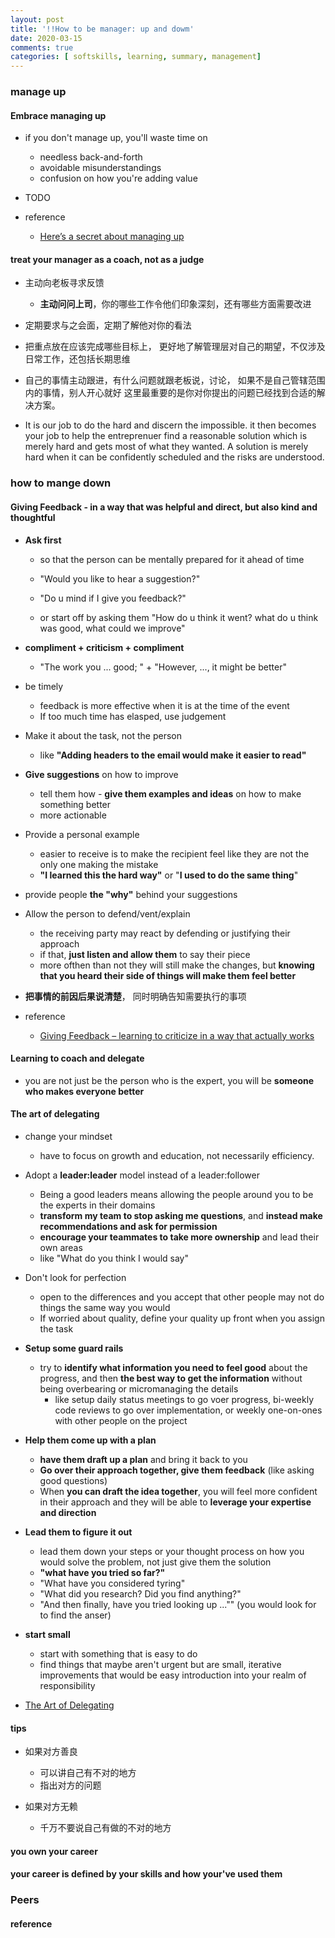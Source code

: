 ```yaml
---
layout: post
title: '!!How to be manager: up and dowm'
date: 2020-03-15
comments: true
categories: [ softskills, learning, summary, management]
---
```


### **manage up**    

#### Embrace managing up  
*  if you don't manage up, you'll waste time on  
    - needless back-and-forth  
    - avoidable misunderstandings  
    - confusion on how you're adding value  

* TODO  

* reference  
    - [Here’s a secret about managing up](https://twitter.com/wes_kao/status/1533463689097056256)

#### treat your manager as a **coach**, not as a judge  
* 主动向老板寻求反馈  
    - **主动问问上司**，你的哪些工作令他们印象深刻，还有哪些方面需要改进 

* 定期要求与之会面，定期了解他对你的看法    

* 把重点放在应该完成哪些目标上， 更好地了解管理层对自己的期望，不仅涉及日常工作，还包括长期思维
  
* 自己的事情主动跟进，有什么问题就跟老板说，讨论， 如果不是自己管辖范围内的事情，别人开心就好
这里最重要的是你对你提出的问题已经找到合适的解决方案。  


* It is our job to do the hard and discern the impossible. it then becomes your job to help the entreprenuer find a reasonable solution which is merely hard and gets most of what they wanted. A solution is merely hard when it can be confidently scheduled and the risks are understood.  


### how to mange down  

#### Giving Feedback - in a way that was helpful and direct, but also kind and thoughtful  

* **Ask first**  
    - so that the person can be mentally prepared for it ahead of time  
    - "Would you like to hear a suggestion?"  
    - "Do u mind if I give you feedback?"  

    - or start off by asking them "How do u think it went? what do u think was good, what could we improve"  
  

* **compliment + criticism + compliment**  
    -  "The work you ... good; " + "However, ..., it might be better"  

* be timely  
    - feedback is more effective when it is at the time of the event  
    - If too much time has elasped, use judgement  

* Make it about the task, not the person  
    - like **"Adding headers to the email would make it easier to read"**    

* **Give suggestions** on how to improve  
    - tell them how - **give them examples and ideas** on how to make something better  
    - more actionable 

* Provide a personal example  
    - easier to receive is to make the recipient feel like they are not the only one making the mistake  
    - **"I learned this the hard way"** or "**I used to do the same thing**"  

* provide people **the "why"** behind your suggestions  
  
* Allow the person to defend/vent/explain  
    - the receiving party may react by defending or justifying their approach  
    - if that, **just listen and allow them** to say their piece  
    - more ofthen than not they will still make the changes, but **knowing that you heard their side of things will make them feel better**    

* **把事情的前因后果说清楚**， 同时明确告知需要执行的事项  


* reference
    - [Giving Feedback – learning to criticize in a way that actually works](http://katemats.com/giving-feedback-learning-to-criticize-in-a-way-that-actually-works/)

#### Learning to coach and delegate  
* you are not just be the person who is the expert, 
    you will be **someone who makes everyone better**


#### The art of **delegating**    
* change your mindset 
    - have to focus on growth and education, not necessarily efficiency. 

* Adopt a **leader:leader** model instead of a leader:follower    
    - Being a good leaders means allowing the people around you to be the experts in their domains   
    - **transform my team to stop asking me questions**, and **instead make recommendations and ask for permission**  
    - **encourage your teammates to take more ownership** and lead their own areas    
    - like "What do you think I would say"  

* Don't look for perfection  
    - open to the differences and you accept that other people may not do things the same way you would  
    - If worried about quality, define your quality up front when you assign the task 

* **Setup some guard rails**    
    - try to **identify what information you need to feel good** about the progress, and then **the best way to get the information** without being overbearing or micromanaging the details  
        + like setup daily status meetings to go voer progress, bi-weekly code reviews to go over implementation, or weekly one-on-ones with other people on the project  

* **Help them come up with a plan**   
    - **have them draft up a plan** and bring it back to you   
    - **Go over their approach together, give them feedback** (like asking good questions)  
    - When **you can draft the idea together**, you will feel more confident in their approach and they will be able to **leverage your expertise and direction**    

* **Lead them to figure it out** 
    - lead them down your steps or your thought process on how you would solve the problem, not just give them the solution  
    - **"what have you tried so far?"**  
    - "What have you considered tyring" 
    - "What did you research? Did you find anything?" 
    - "And then finally, have you tried looking up ..."" (you would look for to find the anser)
  

* **start small**   
    - start with something that is easy to do 
    - find things that maybe aren't urgent but are small, iterative improvements that would be easy introduction into your realm of responsibility  

* [The Art of Delegating](http://katemats.com/the-art-of-delegating/)  

#### tips  
* 如果对方善良  
    - 可以讲自己有不对的地方  
    - 指出对方的问题  

* 如果对方无赖  
    - 千万不要说自己有做的不对的地方  


#### you own your career  

#### your career is defined by **your skills** and how your've used them  


### Peers  


#### reference  
